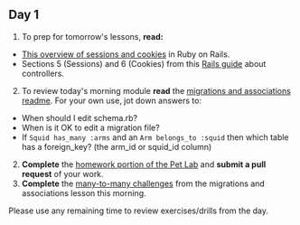 

## Day 1

1. To prep for tomorrow's lessons, **read:**
  * [This overview of sessions and cookies](http://www.theodinproject.com/ruby-on-rails/sessions-cookies-and-authentication) in Ruby on Rails.
  * Sections 5 (Sessions) and 6 (Cookies) from this [Rails guide](http://guides.rubyonrails.org/action_controller_overview.html#session) about controllers.
2. To review today's morning module **read** the [migrations and associations readme](https://github.com/SF-WDI-LABS/shared_modules/blob/master/04-ruby-rails/migrations-and-associations/27/README.md#activerecord-associations). For your own use, jot down answers to:
  * When should I edit schema.rb?
  * When is it OK to edit a migration file?
  * If `Squid has_many :arms` and an `Arm belongs_to :squid` then which table has a foreign_key? (the arm_id or squid_id column)
2. **Complete** the [homework portion of the Pet Lab](https://github.com/sf-wdi-27-28/rails_validations_errors/blob/master/homework.md) and **submit a pull request** of your work.
3. **Complete** the  [many-to-many challenges](https://github.com/SF-WDI-LABS/shared_modules/blob/master/04-ruby-rails/migrations-and-associations/27/many_to_many_challenges.md) from the migrations and associations lesson this morning.

Please use any remaining time to review exercises/drills from the day.

<!--
## Day 2

1. Reading : Rails Guides - Parts of Asset Pipeline
2. Finish Library app part 1 & submit PR

Please use any remaining time to review exercises/drills from the day.
-->
<!--
## Day 3

1. Reading Finish Asset Pipeline Poem Readings
2. Lab [Learn git branching](http://pcottle.github.io/learnGitBranching/)

Please use any remaining time to review exercises/drills from the day.

-->
<!--
## Day 4

1. Reading
2. Lab: Vagabond
Attend fundamentals review session

Please use any remaining time to review exercises/drills from the day.
-->
<!--
## Day 5 - Weekend Homework

1. Reading
2. Weekend Lab: Vagabond

Please use any remaining time to review exercises/drills from the week! And don't forget to sleep!
-->
